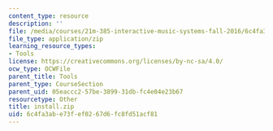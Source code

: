 ```yaml
---
content_type: resource
description: ''
file: /media/courses/21m-385-interactive-music-systems-fall-2016/6c4fa3abe73fef0267d6fc8fd51acf81_install.zip
file_type: application/zip
learning_resource_types:
- Tools
license: https://creativecommons.org/licenses/by-nc-sa/4.0/
ocw_type: OCWFile
parent_title: Tools
parent_type: CourseSection
parent_uid: 05eaccc2-57be-3899-31db-fc4e04e23b67
resourcetype: Other
title: install.zip
uid: 6c4fa3ab-e73f-ef02-67d6-fc8fd51acf81
---
```

